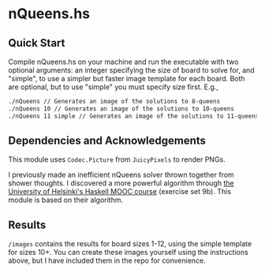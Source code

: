 # nQueens.hs

## Quick Start
Compile nQueens.hs on your machine and run the executable with two optional arguments: an integer specifying the size of board to solve for, and "simple", to use a simpler but faster image template for each board. Both are optional, but to use "simple" you must specify size first.
E.g.,
```bash
./nQueens // Generates an image of the solutions to 8-queens
./nQueens 10 // Generates an image of the solutions to 10-queens
./nQueens 11 simple // Generates an image of the solutions to 11-queens using the simple image template.
```

## Dependencies and Acknowledgements
This module uses `Codec.Picture` from `JuicyPixels` to render PNGs.

I previously made an inefficient nQueens solver thrown together from shower thoughts. I discovered a more powerful algorithm through [the University of Helsinki's Haskell MOOC course](https://haskell.mooc.fi/) (exercise set 9b). This module is based on their algorithm.

## Results
`/images` contains the results for board sizes 1-12, using the simple template for sizes 10+. You can create these images yourself using the instructions above, but I have included them in the repo for convenience.